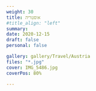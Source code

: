 ```yaml
---
weight: 30
title: אוסטריה
#title_align: "left"
summary:  
date: 2020-12-15
draft: false
personal: false

gallery: gallery/Travel/Austria
files: "*.jpg"
cover: IMG_5486.jpg
coverPos: 80%

---
```

